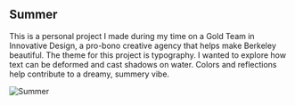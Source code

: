 ## Summer

This is a personal project I made during my time on a Gold Team in Innovative Design, a pro-bono creative agency that helps make Berkeley beautiful. 
The theme for this project is typography. I wanted to explore how text can be deformed and cast shadows on water. Colors and reflections help contribute to a dreamy, summery vibe.

<img src="../images/summer/jenny_personalproject.png" alt="Summer" />
